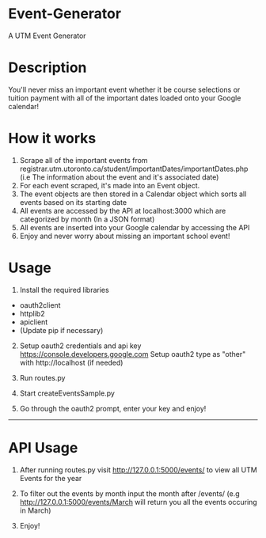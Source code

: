 # Event-Generator
A UTM Event Generator

# Description
You'll never miss an important event whether it be course selections or tuition payment with all of the important dates loaded onto your Google calendar!

# How it works
1. Scrape all of the important events from registrar.utm.utoronto.ca/student/importantDates/importantDates.php
(i.e The information about the event and it's associated date)
2. For each event scraped, it's made into an Event object.
3. The event objects are then stored in a Calendar object which sorts all events based on its starting date
4. All events are accessed by the API at localhost:3000 which are categorized by month (In a JSON format)
5. All events are inserted into your Google calendar by accessing the API
6. Enjoy and never worry about missing an important school event!

# Usage

1. Install the required libraries

- oauth2client
- httplib2
- apiclient
- (Update pip if necessary)

2. Setup oauth2 credentials and api key
https://console.developers.google.com
Setup oauth2 type as "other" with http://localhost (if needed)

3. Run routes.py

4. Start createEventsSample.py

5. Go through the oauth2 prompt, enter your key and enjoy!

---------------------------------------------------------
# API Usage

1. After running routes.py visit http://127.0.0.1:5000/events/ to view all UTM Events for the year

2. To filter out the events by month input the month after /events/ 
(e.g http://127.0.0.1:5000/events/March will return you all the events occuring in March)

3. Enjoy!

